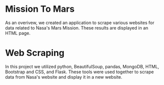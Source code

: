 # Mission To Mars

As an overivew,  we created an application to scrape various websites for data related to Nasa's Mars Mission. These results are displayed in an HTML page.

# Web Scraping

In this project we utilized python, BeautifulSoup, pandas, MongoDB, HTML, Bootstrap and CSS, and Flask. These tools were used together to scrape data from Nasa's website and display it in a new website.